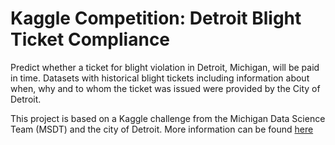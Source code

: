 # Kaggle Competition: Detroit Blight Ticket Compliance
Predict whether a ticket for blight violation in Detroit, Michigan, will be paid in time. Datasets with historical blight tickets including information about when, why and to whom the ticket was issued were provided by the City of Detroit.

This project is based on a Kaggle challenge from the Michigan Data Science Team (MSDT) and the city of Detroit. More information can be found [here](https://www.kaggle.com/c/detroit-blight-ticket-compliance/overview/description) 
